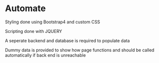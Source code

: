 # Automate

Styling done using Bootstrap4 and custom CSS

Scripting done with JQUERY

A seperate backend and database is required to populate data

Dummy data is provided to show how page functions and should be called automatically if back end is unreachable
